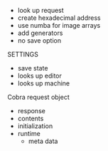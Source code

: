- look up request
- create hexadecimal address
- use numba for image arrays
- add generators
- no save option


SETTINGS
- save state
- looks up editor
- looks up machine

Cobra request object
- response
- contents
- initialization
- runtime
    * meta data
